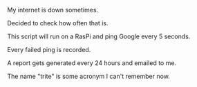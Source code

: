 My internet is down sometimes.

Decided to check how often that is.

This script will run on a RasPi and ping Google every 5 seconds.

Every failed ping is recorded.

A report gets generated every 24 hours and emailed to me.

The name "trite" is some acronym I can't remember now. 
